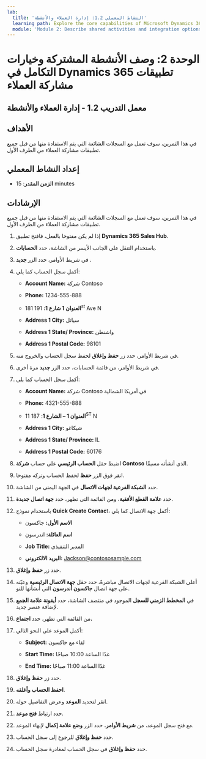 ```yaml
---
lab:
  title: 'النشاط المعملي 1.2: إدارة العملاء والأنشطة'
  learning path: Explore the core capabilities of Microsoft Dynamics 365 customer engagement apps
  module: 'Module 2: Describe shared activities and integration options in Dynamics 365 customer engagement apps'
---
```


الوحدة 2: وصف الأنشطة المشتركة وخيارات التكامل في Dynamics 365 تطبيقات مشاركة العملاء
========================

## معمل التدريب 1.2 - إدارة العملاء والأنشطة

## الأهداف

في هذا التمرين، سوف تعمل مع السجلات الشائعة التي يتم الاستفادة منها من قبل جميع تطبيقات مشاركة العملاء من الطرف الأول. 

## إعداد النشاط المعملي

  - **الزمن المقدر**: 15 minutes

## الإرشادات

في هذا التمرين، سوف تعمل مع السجلات الشائعة التي يتم الاستفادة منها من قبل جميع تطبيقات مشاركة العملاء من الطرف الأول. 

1. إذا لم يكن مفتوحا بالفعل، فافتح تطبيق **Dynamics 365 Sales Hub**.

2. باستخدام التنقل على الجانب الأيسر من الشاشة، حدد **الحسابات**.

3. في شريط الأوامر، حدد الزر **جديد** .

4. أكمل سجل الحساب كما يلي:

    - **Account Name:** شركة Contoso

    - **Phone:** 1234-555-888

    - **العنوان 1 شارع 1:** 191 181<sup data-htmlnode="">st</sup> Ave N

    - **Address 1 City:** سياتل

    - **Address 1 State/ Province:** واشنطن

    - **Address 1 Postal Code:** 98101

5. في شريط الأوامر، حدد زر **حفظ وإغلاق** لحفظ سجل الحساب والخروج منه.

6. في شريط الأوامر، من قائمة الحسابات، حدد الزر **جديد** مرة أخرى.

7. أكمل سجل الحساب كما يلي:

    - **Account Name:** شركة Contoso في أمريكا الشمالية

    - **Phone:** 4321-555-888

    - **العنوان 1 – الشارع 1**: 187 11<sup data-htmlnode="">ST</sup> N

    - **Address 1 City:** شيكاغو

    - **Address 1 State/ Province:** IL

    - **Address 1 Postal Code:** 60176

8. اضبط حقل **الحساب الرئيسي** على حساب **شركة Contoso** الذي أنشأته مسبقًا.

9. انقر فوق الزر **حفظ** لحفظ الحساب وتركه مفتوحا.

10. حدد **الشبكة الفرعية لجهات الاتصال** في الجهة اليمنى من الشاشة.

11. حدد **علامة القطع الأفقية**، ومن القائمة التي تظهر، حدد **جهة اتصال جديدة**.

12. باستخدام نموذج **Quick Create Contac**t، أكمل جهة الاتصال كما يلي:

    - **الاسم الأول:** جاكسون

    - **اسم العائلة:** اندرسون

    - **Job Title:** المدير التنفيذي

    - **البريد الالكتروني:** [Jackson@contososample.com](mailto:Jackson@contososample.com)

13. حدد زر **حفظ وإغلاق**.

14. أعلى الشبكة الفرعية لجهات الاتصال مباشرةً، حدد حقل **‏‏جهة الاتصال الرئيسية** وعيّنه على جهة اتصال **جاكسون أندرسون** التي أنشأتها للتو.

15. في **المخطط الزمني للسجل** الموجود في منتصف الشاشة، حدد **أيقونة علامة الجمع** لإضافة عنصر جديد.

16. من القائمة التي تظهر، حدد **اجتماع.**

17. أكمل الموعد على النحو التالي:

    - **Subject:** لقاء مع جاكسون

    - **Start Time:** غدًا الساعة 10:00 صباحًا

    - **End Time:** غدًا الساعة 11:00 صباحًا

18. حدد زر **حفظ وإغلاق**.

19. **احفظ الحساب وأغلقه**.

20. انقر لتحديد **الموعد** وعرض التفاصيل حوله.

21. حدد ارتباط **فتح موعد**.

22. مع فتح سجل الموعد، من **شريط الأوامر**، حدد الزر **وضع علامة إكمال** لإنهاء الموعد.

23. حدد **حفظ وإغلاق** للرجوع إلى سجل الحساب.

24. حدد **حفظ وإغلاق** في سجل الحساب لمغادرة سجل الحساب.
